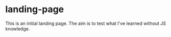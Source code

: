 # landing-page
This is an initial landing page. The aim is to test what I've learned without JS knowledge.
